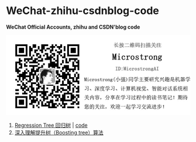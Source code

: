 # WeChat-zhihu-csdnblog-code
**WeChat Official Accounts, zhihu and CSDN'blog code**

![Microstrong微信公众号](./Microstrong_1027.jpg)

1. [Regression Tree 回归树](https://mp.weixin.qq.com/s/HWvlxtnvXE9-Z9VNWDGOgg) | [code](./Decision%20Tree/lihang_5.2)
1. [深入理解提升树（Boosting tree）算法]()

